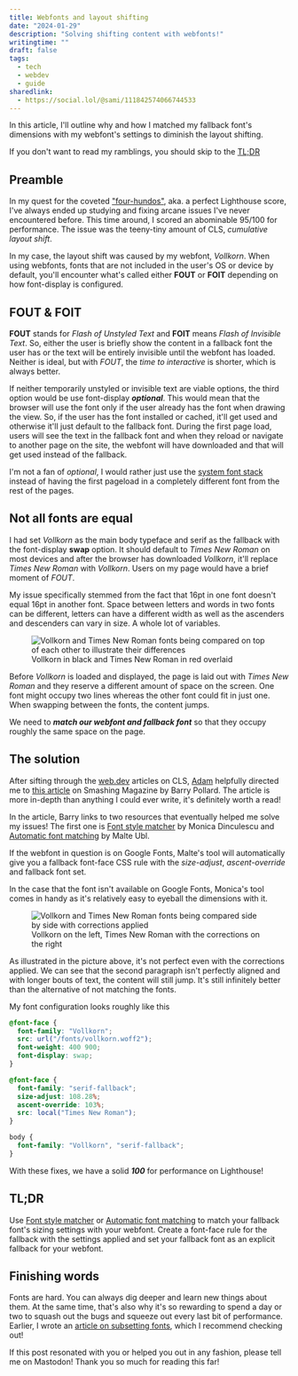 ```yaml
---
title: Webfonts and layout shifting
date: "2024-01-29"
description: "Solving shifting content with webfonts!"
writingtime: ""
draft: false
tags:
  - tech
  - webdev
  - guide
sharedlink:
  - https://social.lol/@sami/111842574066744533
---
```


In this article, I'll outline why and how I matched my fallback font's dimensions with my webfont's settings to diminish the layout shifting.

If you don't want to read my ramblings, you should skip to the [TL;DR](#tl;dr)

## Preamble

In my quest for the coveted ["four-hundos"](https://www.11ty.dev/speedlify/), aka. a perfect Lighthouse score, I've always ended up studying and fixing arcane issues I've never encountered before. This time around, I scored an abominable 95/100 for performance. The issue was the teeny-tiny amount of CLS, _cumulative layout shift_.

In my case, the layout shift was caused by my webfont, _Vollkorn_. When using webfonts, fonts that are not included in the user's OS or device by default, you'll encounter what's called either __FOUT__ or __FOIT__ depending on how font-display is configured.

## FOUT & FOIT

__FOUT__ stands for _Flash of Unstyled Text_ and __FOIT__ means _Flash of Invisible Text_. So, either the user is briefly show the content in a fallback font the user has or the text will be entirely invisible until the webfont has loaded. Neither is ideal, but with _FOUT_, the _time to interactive_ is shorter, which is always better.

If neither temporarily unstyled or invisible text are viable options, the third option would be use font-display ___optional___. This would mean that the browser will use the font only if the user already has the font when drawing the view. So, if the user has the font installed or cached, it'll get used and otherwise it'll just default to the fallback font. During the first page load, users will see the text in the fallback font and when they reload or navigate to another page on the site, the webfont will have downloaded and that will get used instead of the fallback. 

I'm not a fan of _optional_, I would rather just use the [system font stack](https://modernfontstacks.com) instead of having the first pageload in a completely different font from the rest of the pages.

## Not all fonts are equal

I had set _Vollkorn_ as the main body typeface and serif as the fallback with the font-display __swap__ option. It should default to _Times New Roman_ on most devices and after the browser has downloaded _Vollkorn_, it'll replace _Times New Roman_ with _Vollkorn_. Users on my page would have a brief moment of _FOUT_.

My issue specifically stemmed from the fact that 16pt in one font doesn't equal 16pt in another font. Space between letters and words in two fonts can be different, letters can have a different width as well as the ascenders and descenders can vary in size. A whole lot of variables.

<figure>
  <img src="/assets/images/articles/2024/font overlap.webp" alt="Vollkorn and Times New Roman fonts being compared on top of each other to illustrate their differences" title="Vollkorn and Times New Roman fonts being compared on top of each other to illustrate their differences" />
  <figcaption>Vollkorn in black and Times New Roman in red overlaid</figcaption>
</figure>

Before _Vollkorn_ is loaded and displayed, the page is laid out with _Times New Roman_ and they reserve a different amount of space on the screen. One font might occupy two lines whereas the other font could fit in just one. When swapping between the fonts, the content jumps. 

We need to ___match our webfont and fallback font___ so that they occupy roughly the same space on the page. 

## The solution
After sifting through the [web.dev](https://web.dev/articles/optimize-cls) articles on CLS, [Adam](https://adam.omg.lol) helpfully directed me to [this article](https://www.smashingmagazine.com/2021/05/reduce-font-loading-impact-css-descriptors/) on Smashing Magazine by Barry Pollard. The article is more in-depth than anything I could ever write, it's definitely worth a read!

In the article, Barry links to two resources that eventually helped me solve my issues! The first one is [Font style matcher](https://meowni.ca/font-style-matcher/) by Monica Dinculescu and [Automatic font matching](https://deploy-preview-15--upbeat-shirley-608546.netlify.app/perfect-ish-font-fallback/?font=Vollkorn) by Malte Ubl.

If the webfont in question is on Google Fonts, Malte's tool will automatically give you a fallback font-face CSS rule with the _size-adjust_, _ascent-override_ and fallback font set.

In the case that the font isn't available on Google Fonts, Monica's tool comes in handy as it's relatively easy to eyeball the dimensions with it.

<figure>
  <img src="/assets/images/articles/2024/fontcomparison.webp" alt="Vollkorn and Times New Roman fonts being compared side by side with corrections applied" title="Vollkorn and Times New Roman fonts being compared side by side with corrections applied" />
  <figcaption>Vollkorn on the left, Times New Roman with the corrections on the right</figcaption>
</figure>

As illustrated in the picture above, it's not perfect even with the corrections applied. We can see that the second paragraph isn't perfectly aligned and with longer bouts of text, the content will still jump. It's still infinitely better than the alternative of not matching the fonts.

My font configuration looks roughly like this
```css
@font-face {
  font-family: "Vollkorn";
  src: url("/fonts/vollkorn.woff2");
  font-weight: 400 900;
  font-display: swap;
}

@font-face {
  font-family: "serif-fallback";
  size-adjust: 108.28%;
  ascent-override: 103%;
  src: local("Times New Roman");
}

body {
  font-family: "Vollkorn", "serif-fallback";
}
```

With these fixes, we have a solid ___100___ for performance on Lighthouse!

## TL;DR

Use [Font style matcher](https://meowni.ca/font-style-matcher/) or [Automatic font matching](https://deploy-preview-15--upbeat-shirley-608546.netlify.app/perfect-ish-font-fallback/?font=Vollkorn) to match your fallback font's sizing settings with your webfont. Create a font-face rule for the fallback with the settings applied and set your fallback font as an explicit fallback for your webfont.

## Finishing words

Fonts are hard. You can always dig deeper and learn new things about them. At the same time, that's also why it's so rewarding to spend a day or two to squash out the bugs and squeeze out every last bit of performance. Earlier, I wrote an [article on subsetting fonts](https://httpster.io/article/subset-fonts-with-python-3-and-fonttools/), which I recommend checking out!

If this post resonated with you or helped you out in any fashion, please tell me on Mastodon! Thank you so much for reading this far!

